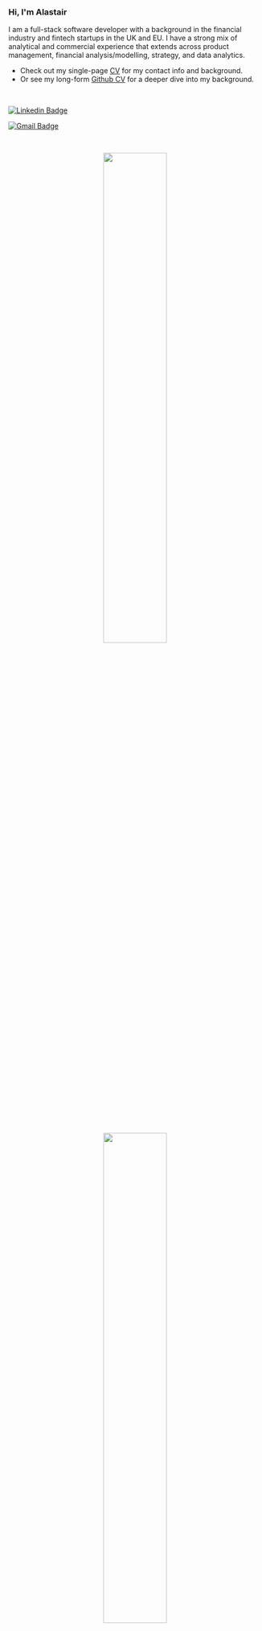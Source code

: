 ### Hi, I'm Alastair

I am a full-stack software developer with a background in the financial industry and fintech startups in the UK and EU. I have a strong mix of analytical and commercial experience that extends across product management, financial analysis/modelling, strategy, and data analytics.

- Check out my single-page [CV](https://drive.google.com/file/d/17Xal9GHglgbICeU1adre2MisYa79_ga6/view?usp=share_link) for my contact info and background.
- Or see my long-form [Github CV](https://github.com/alastair10/CV) for a deeper dive into my background.
<br>
<!-- [![Linkedin Badge](https://img.shields.io/badge/-AlastairChau-blue?style=flat-square&logo=Linkedin&logoColor=white&link=https://www.linkedin.com/in/alastairchau/)](https://www.linkedin.com/in/alastairchau/)]
[![Gmail Badge](https://img.shields.io/badge/-alastair.chau@gmail.com-d14836?style=flat-square&logo=Gmail&logoColor=white&link=mailto:alastair.chau@gmail.com)](mailto:alastair.chau@gmail.com)] -->

[![Linkedin Badge](https://img.shields.io/badge/-AlastairChau-blue?style=flat-square&logo=Linkedin&logoColor=white&link=https://www.linkedin.com/in/alastairchau/)](https://www.linkedin.com/in/alastairchau/)

[![Gmail Badge](https://img.shields.io/badge/-alastair.chau@gmail.com-d14836?style=flat-square&logo=Gmail&logoColor=white&link=mailto:alastair.chau@gmail.com)](mailto:alastair.chau@gmail.com)


<br>
<p align="center">
  <img height="50%" width="auto" src ="https://github-readme-stats.vercel.app/api?username=alastair10&count_private=true&show_icons=true&theme=chartreuse-dark&hide_border=true&bg_color=00000000&hide=issues,contribs">
  <img height="50%" width="auto" src ="https://github-readme-stats.vercel.app/api/top-langs/?username=alastair10&langs_count=6&layout=compact&theme=chartreuse-dark&hide_border=true&bg_color=00000000"></p>

